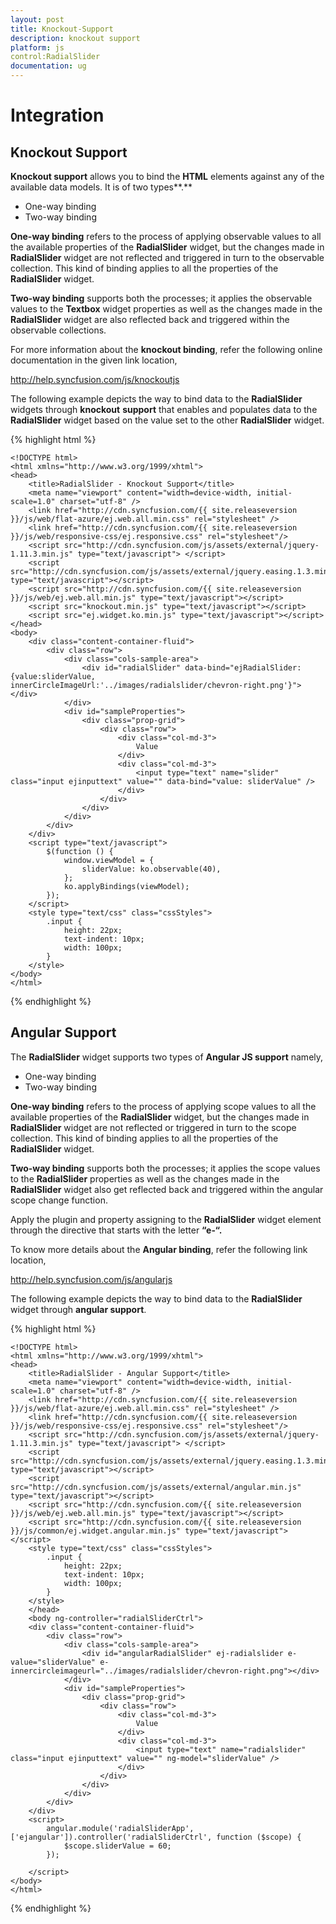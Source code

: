 ```yaml
---
layout: post
title: Knockout-Support
description: knockout support
platform: js
control:RadialSlider 
documentation: ug
---
```


# Integration

## Knockout Support

**Knockout support** allows you to bind the **HTML** elements against any of the available data models. It is of two types**.**

* One-way binding
* Two-way binding

**One-way binding** refers to the process of applying observable values to all the available properties of the **RadialSlider** widget, but the changes made in **RadialSlider** widget are not reflected and triggered in turn to the observable collection. This kind of binding applies to all the properties of the **RadialSlider** widget.

**Two-way binding** supports both the processes; it applies the observable values to the **Textbox** widget properties as well as the changes made in the **RadialSlider** widget are also reflected back and triggered within the observable collections. 

For more information about the **knockout binding**, refer the following online documentation in the given link location,

<http://help.syncfusion.com/js/knockoutjs>

The following example depicts the way to bind data to the **RadialSlider** widgets through **knockout** **support** that enables and populates data to the **RadialSlider** widget based on the value set to the other **RadialSlider** widget.

{% highlight html %}

    <!DOCTYPE html>
    <html xmlns="http://www.w3.org/1999/xhtml">
    <head>
        <title>RadialSlider - Knockout Support</title>
        <meta name="viewport" content="width=device-width, initial-scale=1.0" charset="utf-8" />
        <link href="http://cdn.syncfusion.com/{{ site.releaseversion }}/js/web/flat-azure/ej.web.all.min.css" rel="stylesheet" />
        <link href="http://cdn.syncfusion.com/{{ site.releaseversion }}/js/web/responsive-css/ej.responsive.css" rel="stylesheet"/>
        <script src="http://cdn.syncfusion.com/js/assets/external/jquery-1.11.3.min.js" type="text/javascript"> </script>	
        <script src="http://cdn.syncfusion.com/js/assets/external/jquery.easing.1.3.min.js" type="text/javascript"></script>
        <script src="http://cdn.syncfusion.com/{{ site.releaseversion }}/js/web/ej.web.all.min.js" type="text/javascript"></script>    
        <script src="knockout.min.js" type="text/javascript"></script>
        <script src="ej.widget.ko.min.js" type="text/javascript"></script>
    </head>
    <body>
        <div class="content-container-fluid">
            <div class="row">
                <div class="cols-sample-area">
                    <div id="radialSlider" data-bind="ejRadialSlider: {value:sliderValue, innerCircleImageUrl:'../images/radialslider/chevron-right.png'}"></div>
                </div>
                <div id="sampleProperties">
                    <div class="prop-grid">
                        <div class="row">
                            <div class="col-md-3">
                                Value
                            </div>
                            <div class="col-md-3">
                                <input type="text" name="slider" class="input ejinputtext" value="" data-bind="value: sliderValue" />
                            </div>
                        </div>
                    </div>
                </div>
            </div>
        </div>
        <script type="text/javascript">
            $(function () {
                window.viewModel = {
                    sliderValue: ko.observable(40),
                };
                ko.applyBindings(viewModel);
            });
        </script>
        <style type="text/css" class="cssStyles">
            .input {
                height: 22px;
                text-indent: 10px;
                width: 100px;
            }
        </style>
    </body>
    </html>

{% endhighlight %}

## Angular Support

The **RadialSlider** widget supports two types of **Angular JS support** namely, 

* One-way binding
* Two-way binding 

**One-way binding** refers to the process of applying scope values to all the available properties of the **RadialSlider** widget, but the changes made in **RadialSlider** widget are not reflected or triggered in turn to the scope collection. This kind of binding applies to all the properties of the **RadialSlider** widget.

**Two-way binding** supports both the processes; it applies the scope values to the **RadialSlider** properties as well as the changes made in the **RadialSlider** widget also get reflected back and triggered within the angular scope change function.

Apply the plugin and property assigning to the **RadialSlider** widget element through the directive that starts with the letter **“e-“.**

To know more details about the **Angular binding**, refer the following link location,

<http://help.syncfusion.com/js/angularjs>

The following example depicts the way to bind data to the **RadialSlider** widget through **angular support**.

{% highlight html %}

    <!DOCTYPE html>
    <html xmlns="http://www.w3.org/1999/xhtml">
    <head>
        <title>RadialSlider - Angular Support</title>
        <meta name="viewport" content="width=device-width, initial-scale=1.0" charset="utf-8" />
        <link href="http://cdn.syncfusion.com/{{ site.releaseversion }}/js/web/flat-azure/ej.web.all.min.css" rel="stylesheet" />
        <link href="http://cdn.syncfusion.com/{{ site.releaseversion }}/js/web/responsive-css/ej.responsive.css" rel="stylesheet"/>
        <script src="http://cdn.syncfusion.com/js/assets/external/jquery-1.11.3.min.js" type="text/javascript"> </script>	
        <script src="http://cdn.syncfusion.com/js/assets/external/jquery.easing.1.3.min.js" type="text/javascript"></script>
        <script src="http://cdn.syncfusion.com/js/assets/external/angular.min.js" type="text/javascript"></script>
        <script src="http://cdn.syncfusion.com/{{ site.releaseversion }}/js/web/ej.web.all.min.js" type="text/javascript"></script> 	
        <script src="http://cdn.syncfusion.com/{{ site.releaseversion }}/js/common/ej.widget.angular.min.js" type="text/javascript"></script>
        <style type="text/css" class="cssStyles">
            .input {
                height: 22px;
                text-indent: 10px;
                width: 100px;
            }
        </style>
        </head>
        <body ng-controller="radialSliderCtrl">
        <div class="content-container-fluid">
            <div class="row">
                <div class="cols-sample-area">
                    <div id="angularRadialSlider" ej-radialslider e-value="sliderValue" e-innercircleimageurl="../images/radialslider/chevron-right.png"></div>
                </div>
                <div id="sampleProperties">
                    <div class="prop-grid">
                        <div class="row">
                            <div class="col-md-3">
                                Value
                            </div>
                            <div class="col-md-3">
                                <input type="text" name="radialslider" class="input ejinputtext" value="" ng-model="sliderValue" />
                            </div>
                        </div>
                    </div>
                </div>
            </div>
        </div>
        <script>
            angular.module('radialSliderApp', ['ejangular']).controller('radialSliderCtrl', function ($scope) {
                $scope.sliderValue = 60;
            });
        
        </script>
    </body>
    </html>

{% endhighlight %}